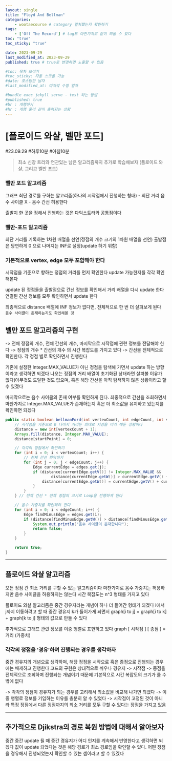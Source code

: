 ```yaml
---
layout: single
title: "Floyd And Bellman"
categories:
    - wootaecourse # category 일치했는지 확인하기 
tags:
    - ['Off The Record'] # tag도 마찬가지로 같이 띄울 수 있다 
toc: "true"
toc_sticky: "true"

date: 2023-09-29
last_modified_at: 2023-09-29
published: true # true로 변경하면 노출할 수 있음 

#toc: 목차 보이기 
#toc_sticky: 자동 스크롤 가능 
#date: 포스팅한 날자 
#last_modified_at: 마지막 수정 일자 

#bundle exec jekyll serve - test 하는 방법 
#published: true
#br : 개행하기 
#hr : 개행 줄이 같이 출력되는 상황 
---
```

# [플로이드 와샬, 벨만 포드]

#23.09.29 #하루10분 #아침10분


> 최소 신장 트리와 연관있는 남은 알고리즘까지 추가로 학습해보자 (플로이드 와샬, 그리고 벨만 포드) 

### 벨만 포드 알고리즘
그래프 최단 경로를 구하는 알고리즘(하나의 시작점에서 진행하는 형태) - 최단 거리 
음수 사이클 X - 음수 간선 허용한다
<!-- ![](image.png) -->

출발지 한 곳을 정해서 진행하는 것은 다익스트라와 공통점이다

### 벨만-포드 알고리즘
최단 거리를 기록하는 1차원 배열을 선언(정점의 개수 크기의 1차원 배열을 선언)
출발점은 당연하게 0 으로 나머지는 INF로 설정(update 하기 위함) 
<!-- ![](image%202.png) -->

### 기본적으로 vertex, edge 모두 포함해야 한다
<!-- ![](image%203.png) -->
시작점을 기준으로 향하는 정점의 거리를 먼저 확인한다
update 가능한지를 각각 확인해본다 

update 된 정점들을 출발점으로 간선 정보를 확인해서 거리 배열을 다시 update 한다 
연결된 간선 정보를 모두 확인하면서 update 한다

최종적으로 distance 배열에 INF 정보가 없다면, 전체적으로 한 번 더 살펴보게 된다 
<br>
`음수 사이클이 존재하는지도 확인해볼 것`
## 벨만 포드 알고리즘의 구현

-> 전체 정점의 개수, 전체 간선의 개수, 마지막으로 시작점에 관련 정보를 전달해야 한다
-> 정점의 개수 * 간선의 개수 의 시간 복잡도를 가지고 있다
-> 간선을 전체적으로 확인한다. 각 정점 별로 확인하면서 진행한다 

기존에 설정한 Integer.MAX_VALUE가 아닌 정점을 탐색해 가면서 update 하는 방향이라고 생각하면 되겠다 
나오는 정점의 거리 배열이 초기화된 상태라면 살펴볼 이유가 없다(아무것도 도달한 것도 없으며, 혹은 해당 간선을 아직 탐색하지 않은 상황이라고 할 수 있겠다

마지막으로는 음수 사이클의 존재 여부를 확인하게 된다. 최종적으로 간선을 조회하면서 마찬가지로 Integer.MAX_VALUE가 존재하는지 혹은 더 최소값을 유지하고 있는지를 확인하면 되겠다 

```java
public static boolean bellmanFord(int vertexCount, int edgeCount, int startPoint) {
    // 시작점을 기준으로 0 나머지 거리는 최대로 저장을 미리 해둔 상황이다
    distance = new int[vertexCount + 1];
    Arrays.fill(distance, Integer.MAX_VALUE);
    distance[startPoint] = 0;

    // 각각의 정점에서 확인하기
    for (int i = 0; i < vertexCount; i++) {
        // 전체 간선 파악하기
        for (int j = 0; j < edgeCount; j++) {
            Edge currentEdge = edges.get(j);
            if (distance[currentEdge.getV()] != Integer.MAX_VALUE &&
                    distance[currentEdge.getW()] > currentEdge.getV() + currentEdge.getWeight()) {
                distance[currentEdge.getW()] = currentEdge.getV() + currentEdge.getWeight();
            }
        }
    } // 전체 간선 * 전체 정점의 크기로 Loop을 진행하게 된다

    // 음수 가중치를 확인해야 한다
    for (int i = 0; i < edgeCount; i++) {
        Edge findMinusEdge = edges.get(i);
        if (distance[findMinusEdge.getW()] > distance[findMinusEdge.getV()] + findMinusEdge.getWeight()) {
            System.out.println("음수 사이클이 존재합니다");
            return false;
        }
    }

    return true;
}
```

---
## 플로이드 와샬 알고리즘
모든 정점 간 최소 거리를 구할 수 있는 알고리즘이다
마찬가지로 음수 가중치는 허용하지만 음수 사이클을 허용하지는 않는다 
시간 복잡도는 n^3 형태를 가지고 있다 
<!-- ![](image%204.png) -->

플로이드 와샬 알고리즘은 중간 경유지라는 개념이 하나 더 들어간 형태가 되겠다
i에서 j까지 이동하려고 할 때 중간 경유지 k가 들어가게 되면서
graph[i to j] = graph[i to k] + graph[k to j] 형태의 값으로 만들 수 있다 

추가적으로 그래프 관련 정보를 이중 행렬로 표현하고 있다 
graph [ 시작점 ] [ 종점 ] = 거리 (가중치) 


### 각각의 정점을 ‘경유’하며 진행되는 경우를 생각하자
중간 경유지의 개념으로 생각하며, 해당 정점을 시작으로 혹은 종점으로 진행되는 경우에는 배제하고 진행한다
코드의 구현은 상대적으로 쉬우나 경유지 -> 시작점 -> 종점을 전체적으로 조회하며 진행되는 개념이기 때문에 기본적으로 시간 복잡도의 크기가 클 수 밖에 없다 

-> 각각의 정점이 경유지가 되는 경우를 고려해서 최소값을 비교해 나가면 되겠다 
-> 이중 행렬로 정보를 기입하는 이유를 충분히 알 수 있었다
-> 시작점이 고정된 것이 아니라 특정 정점에서 다른 정점까지의 최소 거리를 모두 구할 수 있다는 장점을 가지고 있음 

---
## 추가적으로 Djikstra의 경로 복원 방법에 대해서 알아보자 
중간 중간 update 될 때 중간 경유지가 어디 인지를 계속해서 반영한다고 생각하면 되겠다 
값이 update 되었다는 것은 해당 경로가 최소 경로임을 확인할 수 있다. 어떤 정점을 경유해서 진행되었는지 확인할 수 있는 셈이라고 할 수 있겠다 